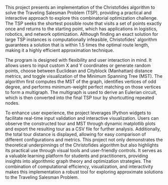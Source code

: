 This project presents an implementation of the Christofides algorithm to solve the Traveling Salesman Problem (TSP), providing a practical and interactive approach to explore this combinatorial optimization challenge. The TSP seeks the shortest possible route that visits a set of points exactly once and returns to the starting point, which has applications in logistics, robotics, and network optimization. Although finding an exact solution for large TSP instances is computationally infeasible, Christofides' algorithm guarantees a solution that is within 1.5 times the optimal route length, making it a highly efficient approximation technique.

The program is designed with flexibility and user interaction in mind. It allows users to input custom X and Y coordinates or generate random points, choose between Euclidean and Cityblock (Manhattan) distance metrics, and toggle visualization of the Minimum Spanning Tree (MST). The algorithm first computes the MST of the graph, identifies vertices of odd degree, and performs minimum-weight perfect matching on those vertices to form a multigraph. The multigraph is used to derive an Eulerian circuit, which is then converted into the final TSP tour by shortcutting repeated nodes.

To enhance user experience, the project leverages IPython widgets to facilitate real-time input validation and interactive visualization. Users can observe the constructed tour and MST through dynamic matplotlib plots and export the resulting tour as a CSV file for further analysis. Additionally, the total tour distance is displayed, allowing for easy comparison of different configurations and metrics. This project not only demonstrates the theoretical underpinnings of the Christofides algorithm but also highlights its practical use through visual tools and user-friendly controls. It serves as a valuable learning platform for students and practitioners, providing insights into algorithmic graph theory and optimization strategies. The combination of computational efficiency, visualization, and interactivity makes this implementation a robust tool for exploring approximate solutions to the Traveling Salesman Problem.
